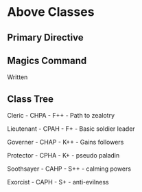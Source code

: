 # Above Classes

## Primary Directive

## Magics Command

Written

## Class Tree

Cleric     - CHPA - F++ - Path to zealotry

Lieutenant - CPAH - F+  - Basic soldier leader

Governer   - CHAP - K++ - Gains followers

Protector  - CPHA - K+  - pseudo paladin

Soothsayer - CAHP - S++ - calming powers

Exorcist   - CAPH - S+  - anti-evilness
